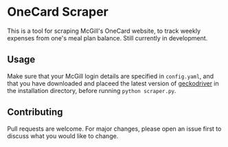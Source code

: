 # OneCard Scraper

This is a tool for scraping McGill's OneCard website, to track weekly expenses from one's meal plan balance. Still currently in development.

## Usage

Make sure that your McGill login details are specified in `config.yaml`, and that you have downloaded and placeed the latest version of [geckodriver](https://github.com/mozilla/geckodriver/releases) in the installation directory, before running `python scraper.py`. 

## Contributing
Pull requests are welcome. For major changes, please open an issue first to discuss what you would like to change.